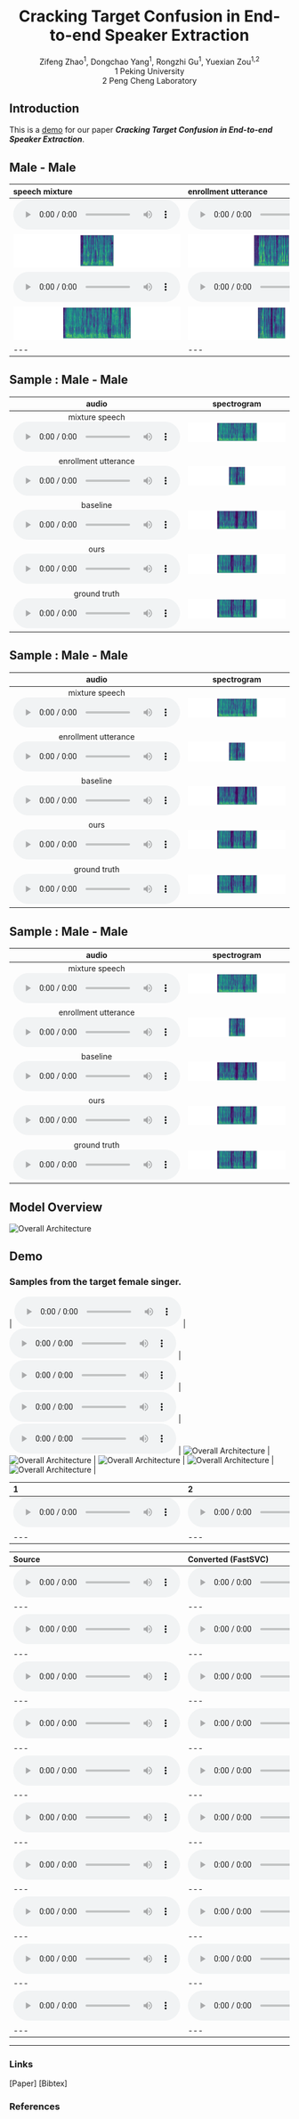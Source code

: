 # <center> Cracking Target Confusion in End-to-end Speaker Extraction </center>

<center> Zifeng Zhao<sup>1</sup>, Dongchao Yang<sup>1</sup>, Rongzhi Gu<sup>1</sup>, Yuexian Zou<sup>1,2</sup> </center> 

<center> 1 Peking University </center>

<center> 2 Peng Cheng Laboratory</center>

## Introduction
This is a [demo](https://zhazhafon.github.io/demo-confusion/) for our paper **_Cracking Target Confusion in End-to-end Speaker Extraction_**.

## Male - Male

| speech mixture | enrollment utterance | baseline | ours | ground-truth speech | 
| :--- | :--- | :--- | :--- | :--- |
|<audio src="wavs/male2male/908-31957-0007_5105-28233-0000.wav" controls preload></audio>|<audio src="wavs/male2male/6829-68769-0023_5105-28240-0012.wav" controls preload></audio>|<audio src="wavs/male2male/baseline/908-31957-0007_5105-28233-0000_s1.wav" controls preload></audio>|<audio src="wavs/male2male/ours/908-31957-0007_5105-28233-0000_s1.wav" controls preload></audio>|<audio src="wavs/male2male/ours/908-31957-0007_5105-28233-0000_s1.wav" controls preload></audio>|
|<img src="wavs/male2male/908-31957-0007_5105-28233-0000.png"/>|<img src="wavs/male2male/6829-68769-0023_5105-28240-0012.png"/>|<img src="wavs/male2male/baseline/908-31957-0007_5105-28233-0000_s1.png"/>|<img src="wavs/male2male/ours/908-31957-0007_5105-28233-0000_s1.png"/>|<img src="wavs/male2male/gt/908-31957-0007_5105-28233-0000.png"/>|
|<audio src="wavs/male2male/4077-13754-0011_2300-131720-0008.wav" controls preload></audio>|<audio src="wavs/male2male/1188-133604-0029_4077-13751-0006.wav" controls preload></audio>|<audio src="wavs/male2male/baseline/4077-13754-0011_2300-131720-0008_s0.wav" controls preload></audio>|<audio src="wavs/male2male/ours/4077-13754-0011_2300-131720-0008_s0.wav" controls preload></audio>|<audio src="wavs/male2male/gt/4077-13754-0011_2300-131720-0008.wav" controls preload></audio>|
|<img src="wavs/male2male/4077-13754-0011_2300-131720-0008.png"/>|<img src="wavs/male2male/1188-133604-0029_4077-13751-0006.png"/>|<img src="wavs/male2male/baseline/4077-13754-0011_2300-131720-0008_s0.png"/>|<img src="wavs/male2male/ours/4077-13754-0011_2300-131720-0008_s0.png"/>|<img src="wavs/male2male/gt/4077-13754-0011_2300-131720-0008.png"/>|
| --- | --- | --- | --- | --- |

## Sample : Male - Male
| <center>audio</center> | <center>spectrogram</center> |
| :--- | :--- |
|<center>mixture speech</center><center><audio src="wavs/male2male/4077-13754-0011_2300-131720-0008.wav" controls preload></audio></center>|<img src="wavs/male2male/4077-13754-0011_2300-131720-0008.png"/>
|<center>enrollment utterance</center><audio src="wavs/male2male/1188-133604-0029_4077-13751-0006.wav" controls preload></audio></center>|<img src="wavs/male2male/1188-133604-0029_4077-13751-0006.png"/>
|<center>baseline</center><center><audio src="wavs/male2male/baseline/1188-133604-0029_4077-13751-0006_s0.wav" controls preload></audio></center>|<img src="wavs/male2male/baseline/4077-13754-0011_2300-131720-0008_s0.png"/>
|<center>ours</center><center><audio src="wavs/male2male/ours/1188-133604-0029_4077-13751-0006_s0.wav" controls preload></audio></center>|<img src="wavs/male2male/ours/4077-13754-0011_2300-131720-0008_s0.png"/>
|<center>ground truth</center><center><audio src="wavs/male2male/gt/4077-13754-0011_2300-131720-0008.wav" controls preload></audio></center>|<img src="wavs/male2male/gt/4077-13754-0011_2300-131720-0008.png"/>

## Sample : Male - Male
| <center>audio</center> | <center>spectrogram</center> |
| :--- | :--- |
|<center>mixture speech</center><center><audio src="wavs/male2male/4077-13754-0011_2300-131720-0008.wav" controls preload></audio></center>|<img src="wavs/male2male/4077-13754-0011_2300-131720-0008.png"/>
|<center>enrollment utterance</center><audio src="wavs/male2male/1188-133604-0029_4077-13751-0006.wav" controls preload></audio></center>|<img src="wavs/male2male/1188-133604-0029_4077-13751-0006.png"/>
|<center>baseline</center><center><audio src="wavs/male2male/baseline/1188-133604-0029_4077-13751-0006_s0.wav" controls preload></audio></center>|<img src="wavs/male2male/baseline/4077-13754-0011_2300-131720-0008_s0.png"/>
|<center>ours</center><center><audio src="wavs/male2male/ours/1188-133604-0029_4077-13751-0006_s0.wav" controls preload></audio></center>|<img src="wavs/male2male/ours/4077-13754-0011_2300-131720-0008_s0.png"/>
|<center>ground truth</center><center><audio src="wavs/male2male/gt/4077-13754-0011_2300-131720-0008.wav" controls preload></audio></center>|<img src="wavs/male2male/gt/4077-13754-0011_2300-131720-0008.png"/>

## Sample : Male - Male
| <center>audio</center> | <center>spectrogram</center> |
| :--- | :--- |
|<center>mixture speech</center><center><audio src="wavs/male2male/4077-13754-0011_2300-131720-0008.wav" controls preload></audio></center>|<img src="wavs/male2male/4077-13754-0011_2300-131720-0008.png"/>
|<center>enrollment utterance</center><audio src="wavs/male2male/1188-133604-0029_4077-13751-0006.wav" controls preload></audio></center>|<img src="wavs/male2male/1188-133604-0029_4077-13751-0006.png"/>
|<center>baseline</center><center><audio src="wavs/male2male/baseline/1188-133604-0029_4077-13751-0006_s0.wav" controls preload></audio></center>|<img src="wavs/male2male/baseline/4077-13754-0011_2300-131720-0008_s0.png"/>
|<center>ours</center><center><audio src="wavs/male2male/ours/1188-133604-0029_4077-13751-0006_s0.wav" controls preload></audio></center>|<img src="wavs/male2male/ours/4077-13754-0011_2300-131720-0008_s0.png"/>
|<center>ground truth</center><center><audio src="wavs/male2male/gt/4077-13754-0011_2300-131720-0008.wav" controls preload></audio></center>|<img src="wavs/male2male/gt/4077-13754-0011_2300-131720-0008.png"/>




## Model Overview
<img src="imgs/model.png" alt="Overall Architecture"/>

## Demo
### Samples from the target female singer.

| <audio src="wavs/4446-2271-0021_4970-29093-0013_mix.wav" controls preload></audio> | <audio src="wavs/4446-2271-0012_1580-141083-0012_e0.wav" controls preload></audio> | <audio src="wavs/4446-2271-0021_4970-29093-0013_est0.wav" controls preload></audio> | <audio src="wavs/4446-2271-0021_4970-29093-0013_rto0.wav" controls preload></audio> | <audio src="wavs/4446-2271-0021_4970-29093-0013_gt0.wav" controls preload></audio>
| <img src="imgs/model.png" alt="Overall Architecture"/> | <img src="imgs/model.png" alt="Overall Architecture"/> | <img src="imgs/model.png" alt="Overall Architecture"/> | <img src="imgs/model.png" alt="Overall Architecture"/> | <img src="imgs/model.png" alt="Overall Architecture"/> |

| 1 | 2 | 3 | 4 | 
| :--- | :--- | :--- | :--- |
| <audio src="wavs/ref/1.wav" controls preload></audio> | <audio src="wavs/ref/2.wav" controls preload></audio> | <audio src="wavs/ref/3.wav" controls preload></audio> | <audio src="wavs/ref/4.wav" controls preload></audio> |
| --- | --- | --- | --- |


| Source | Converted (FastSVC) | Converted (DiffSVC) |
| :--- | :--- | :--- |
| <audio src="wavs/source/0.wav" controls preload></audio> | <audio src="wavs/fastsvc/0.wav" controls preload></audio> | <audio src="wavs/diffsvc/0.wav" controls preload></audio> | 
| --- | --- | --- |
| <audio src="wavs/source/1.wav" controls preload></audio> | <audio src="wavs/fastsvc/1.wav" controls preload></audio> | <audio src="wavs/diffsvc/1.wav" controls preload></audio> | 
| --- | --- | --- |
| <audio src="wavs/source/2.wav" controls preload></audio> | <audio src="wavs/fastsvc/2.wav" controls preload></audio> | <audio src="wavs/diffsvc/2.wav" controls preload></audio> | 
| --- | --- | --- |
| <audio src="wavs/source/3.wav" controls preload></audio> | <audio src="wavs/fastsvc/3.wav" controls preload></audio> | <audio src="wavs/diffsvc/3.wav" controls preload></audio> | 
| --- | --- | --- |
| <audio src="wavs/source/4.wav" controls preload></audio> | <audio src="wavs/fastsvc/4.wav" controls preload></audio> | <audio src="wavs/diffsvc/4.wav" controls preload></audio> | 
| --- | --- | --- |
| <audio src="wavs/source/5.wav" controls preload></audio> | <audio src="wavs/fastsvc/5.wav" controls preload></audio> | <audio src="wavs/diffsvc/5.wav" controls preload></audio> | 
| --- | --- | --- |
| <audio src="wavs/source/6.wav" controls preload></audio> | <audio src="wavs/fastsvc/6.wav" controls preload></audio> | <audio src="wavs/diffsvc/6.wav" controls preload></audio> | 
| --- | --- | --- |
| <audio src="wavs/source/7.wav" controls preload></audio> | <audio src="wavs/fastsvc/7.wav" controls preload></audio> | <audio src="wavs/diffsvc/7.wav" controls preload></audio> | 
| --- | --- | --- |
| <audio src="wavs/source/8.wav" controls preload></audio> | <audio src="wavs/fastsvc/8.wav" controls preload></audio> | <audio src="wavs/diffsvc/8.wav" controls preload></audio> | 
| --- | --- | --- |
| <audio src="wavs/source/9.wav" controls preload></audio> | <audio src="wavs/fastsvc/9.wav" controls preload></audio> | <audio src="wavs/diffsvc/9.wav" controls preload></audio> | 
| --- | --- | --- |

---

### Links

[Paper] [Bibtex]

### References